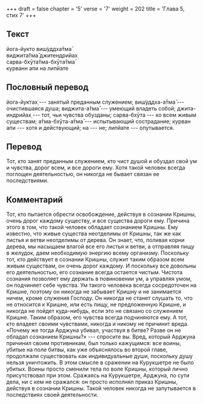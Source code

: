+++
draft = false
chapter = '5'
verse = '7'
weight = 202
title = 'Глава 5, стих 7'
+++
## Текст

йога-йукто виш́уддха̄тма̄  
виджита̄тма̄ джитендрийах̣  
сарва-бхӯта̄тма-бхӯта̄тма̄  
курванн апи на липйате

## Пословный перевод

йога-йуктах̣ --- занятый преданным служением; виш́уддха-а̄тма̄ ---
очистившаяся душа; виджита-а̄тма̄ --- умеющий владеть собой;
джита-индрийах̣ --- тот, чьи чувства обузданы; сарва-бхӯта --- ко всем
живым существам; а̄тма-бхӯта-а̄тма̄ --- испытывающий сострадание; курван
апи --- хотя и действующий; на --- не; липйате --- опутывается.

## Перевод

Тот, кто занят преданным служением, кто чист душой и обуздал свой ум и
чувства, дорог всем, и все дороги ему. Хотя такой человек всегда
поглощен деятельностью, он никогда не бывает связан ее последствиями.

## Комментарий

Тот, кто пытается обрести освобождение, действуя в сознании Кришны,
очень дорог каждому существу, и все существа дороги ему. Причина этого в
том, что такой человек обладает сознанием Кришны. Ему известно, что
живые существа неотделимы от Кришны, так же как листья и ветви
неотделимы от дерева. Он знает, что, поливая корни дерева, мы насыщаем
влагой все его листья и ветви, а отправляя пищу в желудок, даем
необходимую энергию всему организму. Поскольку тот, кто действует в
сознании Кришны, служит таким образом всем живым существам, он очень
дорог каждому. И поскольку все довольны его деятельностью, его сознание
всегда остается чистым. Чистота сознания позволяет ему держать в
повиновении ум, а управляя умом, он подчиняет себе чувства. Ум такого
человека всегда сосредоточен на Кришне, поэтому он никогда не забывает
Кришну и не занимается ничем, кроме служения Господу. Он никогда не
станет слушать то, что не относится к Кришне, или есть пищу, не
предложенную Кришне, и никогда не пойдет куда-нибудь, если это не
связано со служением Кришне. Таким образом, его чувства всегда
подчиняются ему. А тот, кто владеет своими чувствами, никогда и никому
не причинит вреда. «Почему же тогда Арджуна убивал, участвуя в битве?
Разве он не обладал сознанием Кришны?» --- спросите вы. Вред, который
Арджуна причинил своим противникам, был только кажущимся: все воины,
убитые на поле битвы, как уже объяснялось во второй главе, продолжали
существовать как индивидуальные души, поскольку душу нельзя уничтожить.
В этом смысле в сражении на Курукшетре не было убитых. Воины просто
сменили тела по воле Кришны, который лично присутствовал при этом.
Сражаясь на Курукшетре, Арджуна, по сути дела, ни с кем не сражался: он
просто исполнял приказ Кришны, действуя в сознании Кришны. Такой человек
никогда не запутывается в последствиях своей деятельности.
